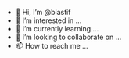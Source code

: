 - 👋 Hi, I’m @blastif
- 👀 I’m interested in ...
- 🌱 I’m currently learning ...
- 💞️ I’m looking to collaborate on ...
- 📫 How to reach me ...

<!---
blastif/blastif is a ✨ special ✨ repository because its `README.md` (this file) appears on your GitHub profile.
You can click the Preview link to take a look at your changes.
--->
